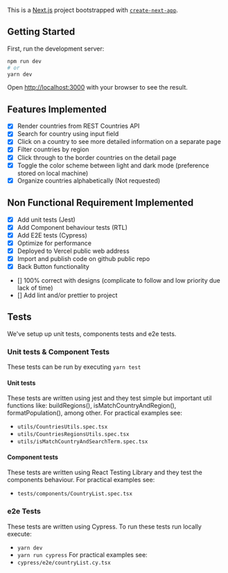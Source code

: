 This is a [Next.js](https://nextjs.org/) project bootstrapped with [`create-next-app`](https://github.com/vercel/next.js/tree/canary/packages/create-next-app).

## Getting Started

First, run the development server:

```bash
npm run dev
# or
yarn dev
```

Open [http://localhost:3000](http://localhost:3000) with your browser to see the result.

## Features Implemented
- [x] Render countries from REST Countries API
- [x] Search for country using input field
- [x] Click on a country to see more detailed information on a separate page
- [x] Filter countries by region
- [x] Click through to the border countries on the detail page
- [x] Toggle the color scheme between light and dark mode (preference stored on local machine)
- [x] Organize countries alphabetically (Not requested)

## Non Functional Requirement Implemented
- [x] Add unit tests (Jest)
- [x] Add Component behaviour tests (RTL)
- [x] Add E2E tests (Cypress)
- [x] Optimize for performance
- [x] Deployed to Vercel public web address
- [x] Import and publish code on github public repo
- [x] Back Button functionality
- [] 100% correct with designs (complicate to follow and low priority due lack of time)
- [] Add lint and/or prettier to project


## Tests

We've setup up unit tests, components tests and e2e tests.

### Unit tests & Component Tests

These tests can be run by executing `yarn test`

#### Unit tests 
These tests are written using jest and they test simple but important util functions like: buildRegions(), isMatchCountryAndRegion(), formatPopulation(), among other. 
For practical examples see: 
- `utils/CountriesUtils.spec.tsx`
- `utils/CountriesRegionsUtils.spec.tsx`
- `utils/isMatchCountryAndSearchTerm.spec.tsx`

#### Component tests
These tests are written using React Testing Library and they test the components behaviour.
For practical examples see:
- `tests/components/CountryList.spec.tsx`

### e2e Tests

These tests are written using Cypress. To run these tests run locally execute:
- `yarn dev`
- `yarn run cypress`
For practical examples see:
- `cypress/e2e/countryList.cy.tsx`

